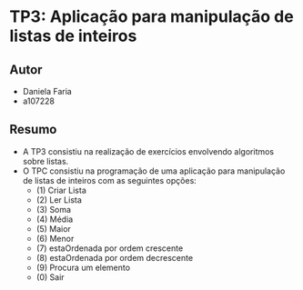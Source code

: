 # TP3: Aplicação para manipulação de listas de inteiros

## Autor
- Daniela Faria
- a107228

## Resumo
- A TP3 consistiu na realização de exercícios envolvendo algoritmos sobre listas.
- O TPC consistiu na programação de uma aplicação para manipulação de listas de inteiros com as seguintes opções:
    * (1) Criar Lista 
    * (2) Ler Lista
    * (3) Soma
    * (4) Média
    * (5) Maior
    * (6) Menor
    * (7) estaOrdenada por ordem crescente
    * (8) estaOrdenada por ordem decrescente
    * (9) Procura um elemento
    * (0) Sair
